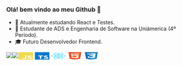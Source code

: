 ### Olá! bem vindo ao meu Github 👋

- 🌱 Atualmente estudando React e Testes.
- 📌 Estudante de ADS e Engenharia de Software na Uniámerica (4º Período).
- 🎓 Futuro Desenvolvedor Frontend.

<!-- [![Pedro's GitHub stats](https://github-readme-stats.vercel.app/api?username=Pedro-Henrique-Costa&show_icons=true&theme=react&hide=contribs,stars)](https://github.com/Pedro-Henrique-Costa/Pedro-Henrique-Costa)

[![Top Langs](https://github-readme-stats.vercel.app/api/top-langs/?username=Pedro-Henrique-Costa&layout=compact)](https://github.com/anuraghazra/github-readme-stats)
 -->

<div>
  <a href="(https://github.com/Pedro-Henrique-Costa/Pedro-Henrique-Costa)">
  <img align="left" src="https://github-readme-stats.vercel.app/api?username=Pedro-Henrique-Costa&show_icons=true&theme=react&hide=contribs,stars&line_height=30&rank_icon=github&count_private=true" />
</a>
<a href="(https://github.com/Pedro-Henrique-Costa/Pedro-Henrique-Costa)">
  <img align="left" src="https://github-readme-stats.vercel.app/api/top-langs/?username=Pedro-Henrique-Costa&layout=compact&theme=react" />
</a>
</div>

<div>
<img align="center" alt="Rafa-Js" height="20" width="40" src="https://raw.githubusercontent.com/devicons/devicon/master/icons/javascript/javascript-plain.svg">
 <img align="center" alt="Rafa-Ts" height="20" width="40" src="https://raw.githubusercontent.com/devicons/devicon/master/icons/typescript/typescript-plain.svg">
 <img align="center" alt="Rafa-React" height="20" width="40" src="https://raw.githubusercontent.com/devicons/devicon/master/icons/react/react-original.svg">
 <img align="center" alt="Rafa-HTML" height="20" width="40" src="https://raw.githubusercontent.com/devicons/devicon/master/icons/html5/html5-original.svg">
 <img align="center" alt="Rafa-CSS" height="20" width="40" src="https://raw.githubusercontent.com/devicons/devicon/master/icons/css3/css3-original.svg">
</div>

